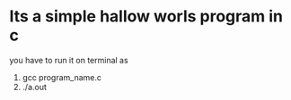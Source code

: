 # Its a simple hallow worls program in c 
you have to run it on terminal as

1. gcc program_name.c
2. ./a.out
